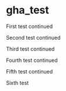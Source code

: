 # gha_test

First test continued

Second test continued

Third test continued

Fourth test continued

Fifth test continued

Sixth test
